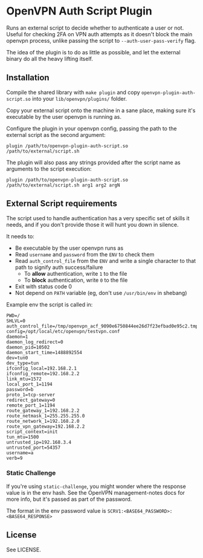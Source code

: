# OpenVPN Auth Script Plugin

Runs an external script to decide whether to authenticate a user or not. Useful for checking 2FA on VPN auth attempts as it doesn't block the main openvpn process, unlike passing the script to `--auth-user-pass-verify` flag.

The idea of the plugin is to do as little as possible, and let the external binary do all the heavy lifting itself.

## Installation

Compile the shared library with `make plugin` and copy `openvpn-plugin-auth-script.so` into your `lib/openvpn/plugins/` folder.

Copy your external script onto the machine in a sane place, making sure it's executable by the user openvpn is running as.

Configure the plugin in your openvpn config, passing the path to the external script as the second argument:

    plugin /path/to/openvpn-plugin-auth-script.so /path/to/external/script.sh

The plugin will also pass any strings provided after the script name as arguments to the script execution:

    plugin /path/to/openvpn-plugin-auth-script.so /path/to/external/script.sh arg1 arg2 argN

## External Script requirements

The script used to handle authentication has a very specific set of skills it needs, and if you don't provide those it will hunt you down in silence.

It needs to:

* Be executable by the user openvpn runs as
* Read `username` and `password` from the `ENV` to check them
* Read `auth_control_file` from the `ENV` and write a single character to that path to signify auth success/failure
    * To **allow** authentication, write `1` to the file
    * To **block** authentication, write `0` to the file
* Exit with status code 0
* Not depend on `PATH` variable (eg, don't use `/usr/bin/env` in shebang)

Example env the script is called in:

    PWD=/
    SHLVL=0
    auth_control_file=/tmp/openvpn_acf_9090e6750844ee26d7f23efbad0e95c2.tmp
    config=/opt/local/etc/openvpn/testvpn.conf
    daemon=1
    daemon_log_redirect=0
    daemon_pid=10502
    daemon_start_time=1488892554
    dev=tun0
    dev_type=tun
    ifconfig_local=192.168.2.1
    ifconfig_remote=192.168.2.2
    link_mtu=1572
    local_port_1=1194
    password=b
    proto_1=tcp-server
    redirect_gateway=0
    remote_port_1=1194
    route_gateway_1=192.168.2.2
    route_netmask_1=255.255.255.0
    route_network_1=192.168.2.0
    route_vpn_gateway=192.168.2.2
    script_context=init
    tun_mtu=1500
    untrusted_ip=192.168.3.4
    untrusted_port=54357
    username=a
    verb=9

### Static Challenge

If you're using `static-challenge`, you might wonder where the response value is in the env hash. See the OpenVPN management-notes docs for more info, but it's passed as part of the password.

The format in the env password value is `SCRV1:<BASE64_PASSWORD>:<BASE64_RESPONSE>`

## License

See LICENSE.
